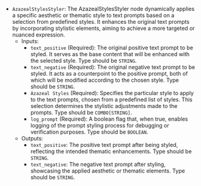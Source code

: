 - `AzazealStylesStyler`: The AzazealStylesStyler node dynamically applies a specific aesthetic or thematic style to text prompts based on a selection from predefined styles. It enhances the original text prompts by incorporating stylistic elements, aiming to achieve a more targeted or nuanced expression.
    - Inputs:
        - `text_positive` (Required): The original positive text prompt to be styled. It serves as the base content that will be enhanced with the selected style. Type should be `STRING`.
        - `text_negative` (Required): The original negative text prompt to be styled. It acts as a counterpoint to the positive prompt, both of which will be modified according to the chosen style. Type should be `STRING`.
        - `Azazeal Styles` (Required): Specifies the particular style to apply to the text prompts, chosen from a predefined list of styles. This selection determines the stylistic adjustments made to the prompts. Type should be `COMBO[STRING]`.
        - `log_prompt` (Required): A boolean flag that, when true, enables logging of the prompt styling process for debugging or verification purposes. Type should be `BOOLEAN`.
    - Outputs:
        - `text_positive`: The positive text prompt after being styled, reflecting the intended thematic enhancements. Type should be `STRING`.
        - `text_negative`: The negative text prompt after styling, showcasing the applied aesthetic or thematic elements. Type should be `STRING`.
